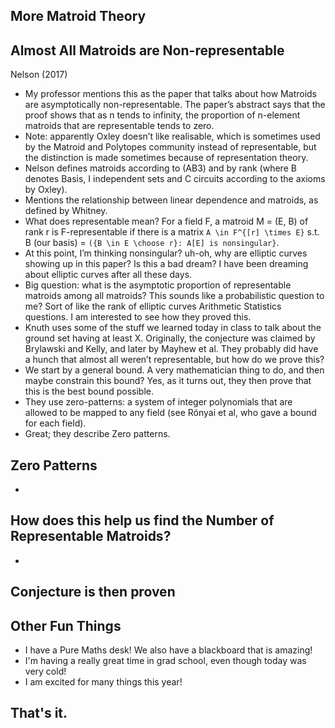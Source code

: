 ## More Matroid Theory

## Almost All Matroids are Non-representable
Nelson (2017)
- My professor mentions this as the paper that talks about how Matroids are asymptotically non-representable.
The paper’s abstract says that the proof shows that as n tends to infinity, the proportion of n-element matroids that are representable tends to zero.
- Note: apparently Oxley doesn’t like realisable, which is sometimes used by the Matroid and Polytopes community instead of representable, but the distinction is made sometimes because of representation theory.
- Nelson defines matroids according to (AB3) and by rank (where B denotes Basis, I independent sets and C circuits according to the axioms by Oxley).
- Mentions the relationship between linear dependence and matroids, as defined by Whitney.
- What does representable mean? For a field F, a matroid M = (E, B) of rank r is F-representable if there is a matrix ```A \in F^{[r] \times E}``` s.t. B (our basis) = ```({B \in E \choose r}: A[E] is nonsingular}```.
- At this point, I’m thinking nonsingular? uh-oh, why are elliptic curves showing up in this paper? Is this a bad dream? I have been dreaming about elliptic curves after all these days.
- Big question: what is the asymptotic proportion of representable matroids among all matroids? This sounds like a probabilistic question to me? Sort of like the rank of elliptic curves Arithmetic Statistics questions. I am interested to see how they proved this.
- Knuth uses some of the stuff we learned today in class to talk about the ground set having at least X. Originally, the conjecture was claimed by Brylawski and Kelly, and later by Mayhew et al. They probably did have a hunch that almost all weren’t representable, but how do we prove this?
- We start by a general bound. A very mathematician thing to do, and then maybe constrain this bound? Yes, as it turns out, they then prove that this is the best bound possible.
- They use zero-patterns: a system of integer polynomials that are allowed to be mapped to any field (see Rónyai et al, who gave a bound for each field).
- Great; they describe Zero patterns.

## Zero Patterns
- 

## How does this help us find the Number of Representable Matroids?
- 

## Conjecture is then proven


## Other Fun Things
- I have a Pure Maths desk! We also have a blackboard that is amazing!
- I'm having a really great time in grad school, even though today was very cold!
- I am excited for many things this year!

## That's it.
